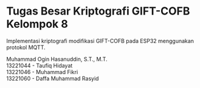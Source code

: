 # Tugas Besar Kriptografi GIFT-COFB Kelompok 8

Implementasi kriptografi modifikasi GIFT-COFB pada ESP32 menggunakan protokol MQTT.

Muhammad Ogin Hasanuddin, S.T., M.T.<br>13221044 - Taufiq Hidayat<br>13221046 - Muhammad Fikri<br>13221060 - Daffa Muhammad Rasyid
